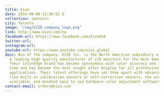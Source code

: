 ```yaml
---
title: Eizo
date: 2016-08-08 12:36:52 Z
collection: sponsors
city: Toronto
image: "/img/EIZO_company_logo.png"
link: http://www.eizo.com/na
facebook-url: https://www.facebook.com/EizoUSA
twitter-url: 
instagram-url: 
youtube-url: https://www.youtube.com/eizo_global
desc: Bio of the company. EIZO Inc. is the North American subsidiary of EIZO Corporation,
  a leading high quality manufacturer of LCD monitors for the most demanding environments.
  Their ColorEdge brand has become synonymous with color accuracy and stability over
  time and has become the most sought after display for all professional graphics
  applications. Their latest offerings have set them apart with advanced features
  like built-in calibration sensors or self-correction sensors, the widest color gamut
  available, and bundled easy to use hardware color adjustment software.
contact-email: orders@eizo.com
---
```


